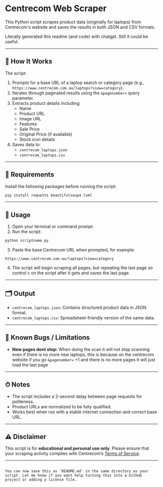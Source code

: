 

# Centrecom Web Scraper

This Python script scrapes product data (originally for laptops) from Centrecom's website and saves the results in both JSON and CSV formats.

Literally generated this readme (and code) with chatgpt. Still it could be useful.

---

## 📌 How It Works

The script:

1. Prompts for a base URL of a laptop search or category page (e.g., `https://www.centrecom.com.au/laptops?view=category`).
2. Iterates through paginated results using the `&pagenumber=` query parameter.
3. Extracts product details including:
   - Name
   - Product URL
   - Image URL
   - Features
   - Sale Price
   - Original Price (if available)
   - Stock icon details
4. Saves data to:
   - `centrecom_laptops.json`
   - `centrecom_laptops.csv`

---

## 🔧 Requirements

Install the following packages before running the script:

```bash
pip install requests beautifulsoup4 lxml
````

---

## 🚀 Usage

1. Open your terminal or command prompt.
2. Run the script:

```bash
python scriptname.py
```

3. Paste the base Centrecom URL when prompted, for example:

```
https://www.centrecom.com.au/laptops?view=category
```

4. The script will begin scraping all pages, but repeating the last page so control c on the script after it gets and saves the last page.

---

## 🗂 Output

* `centrecom_laptops.json`: Contains structured product data in JSON format.
* `centrecom_laptops.csv`: Spreadsheet-friendly version of the same data.

---

## 🐞 Known Bugs / Limitations

* **New pages dont stop:** When doing the scan it will not stop scanning even if there is no more new laptops, this is because on the centrecom website if you go `&pagenumber=` +1 and there is no more pages it will just load the last page

---

## ⏱ Notes

* The script includes a 2-second delay between page requests for politeness.
* Product URLs are normalized to be fully qualified.
* Works best when run with a stable internet connection and correct base URL.

---

## ⚠️ Disclaimer

This script is for **educational and personal use only**. Please ensure that your scraping activity complies with Centrecom’s [Terms of Service](https://www.centrecom.com.au/terms).

---

```

You can now save this as `README.md` in the same directory as your script. Let me know if you want help turning this into a GitHub project or adding a license file.
```
